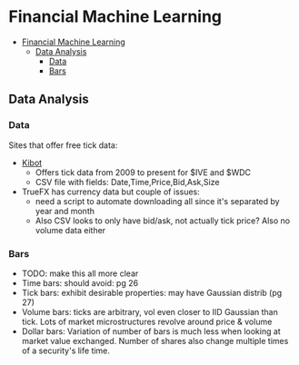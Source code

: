 # Financial Machine Learning 
- [Financial Machine Learning](#financial-machine-learning)
  - [Data Analysis](#data-analysis)
    - [Data](#data)
    - [Bars](#bars)

## Data Analysis

### Data
Sites that offer free tick data:  
- [Kibot](http://www.kibot.com/free_historical_data.aspx)
  - Offers tick data from 2009 to present for $IVE and $WDC
  - CSV file with fields: Date,Time,Price,Bid,Ask,Size
- TrueFX has currency data but couple of issues:
  - need a script to automate downloading all since it's separated by year and month
  - Also CSV looks to only have bid/ask, not actually tick price? Also no volume data either

### Bars
- TODO: make this all more clear
- Time bars: should avoid: pg 26
- Tick bars: exhibit desirable properties: may have Gaussian distrib (pg 27)
- Volume bars: ticks are arbitrary, vol even closer to IID Gaussian than tick. Lots of market microstructures revolve around price & volume
- Dollar bars: Variation of number of bars is much less when looking at market value exchanged. Number of shares also change multiple times of a security's life time.